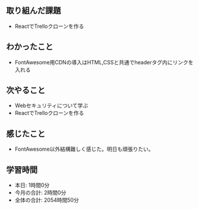 ## 取り組んだ課題
- ReactでTrelloクローンを作る
## わかったこと
- FontAwesome用CDNの導入はHTML,CSSと共通でheaderタグ内にリンクを入れる
## 次やること
- Webセキュリティについて学ぶ
- ReactでTrelloクローンを作る
## 感じたこと
- FontAwesome以外結構難しく感じた。明日も頑張りたい。
## 学習時間
- 本日: 1時間0分
- 今月の合計: 2時間0分
- 全体の合計: 2054時間50分
